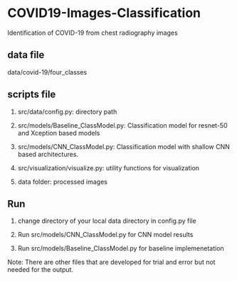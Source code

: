 # COVID19-Images-Classification
Identification of COVID-19 from chest radiography images

## data file ##
data/covid-19/four_classes

## scripts file ##
1. src/data/config.py: directory path
2. src/models/Baseline_ClassModel.py: Classification model for resnet-50 and Xception based models
3. src/models/CNN_ClassModel.py: Classification model with shallow CNN based architectures.
4. src/visualization/visualize.py: utility functions for visualization

5. data folder: processed images

## Run
1. change directory of your local data directory in config.py file

2. Run src/models/CNN_ClassModel.py for CNN model results

3. Run  src/models/Baseline_ClassModel.py for baseline implemenetation

Note: There are other files that are developed for trial and error but not needed for the output.
